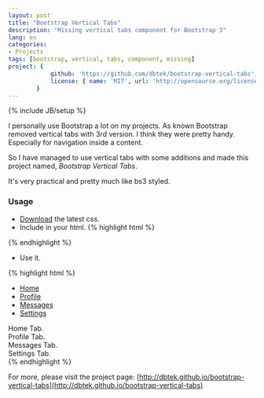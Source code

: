 ```yaml
---
layout: post
title: "Bootstrap Vertical Tabs"
description: "Missing vertical tabs component for Bootstrap 3"
lang: en
categories:
- Projects
tags: [bootstrap, vertical, tabs, component, missing]
project: {
            github: 'https://github.com/dbtek/bootstrap-vertical-tabs',
            license: { name: 'MIT', url: 'http://opensource.org/licenses/MIT' }
        }
---
```

{% include JB/setup %}

I personally use Bootstrap a lot on my projects. As known Bootstrap removed vertical tabs with 3rd version. I think they were pretty handy. Especially for navigation inside a content.

So I have managed to use vertical tabs with some additions and made this project named, *Bootstrap Vertical Tabs*.

It's very practical and pretty much like bs3 styled.

### Usage

* [Download](https://github.com/dbtek/bootstrap-vertical-tabs/archive/master.zip) the latest css.
* Include in your html.
{% highlight html %}
<link rel="stylesheet" href="bootstrap.vertical-tabs.css">
{% endhighlight %}

* Use it.

{% highlight html %}
<div class="col-xs-3"> <!-- required for floating -->
    <!-- Nav tabs -->
    <ul class="nav nav-tabs tabs-left">
      <li class="active"><a href="#home" data-toggle="tab">Home</a></li>
      <li><a href="#profile" data-toggle="tab">Profile</a></li>
      <li><a href="#messages" data-toggle="tab">Messages</a></li>
      <li><a href="#settings" data-toggle="tab">Settings</a></li>
    </ul>
</div>

<div class="col-xs-9">
    <!-- Tab panes -->
    <div class="tab-content">
      <div class="tab-pane active" id="home">Home Tab.</div>
      <div class="tab-pane" id="profile">Profile Tab.</div>
      <div class="tab-pane" id="messages">Messages Tab.</div>
      <div class="tab-pane" id="settings">Settings Tab.</div>
    </div>
</div>
{% endhighlight %}

For more, please visit the project page: [http://dbtek.github.io/bootstrap-vertical-tabs](http://dbtek.github.io/bootstrap-vertical-tabs)
